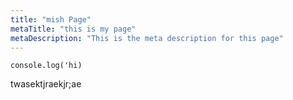 ```yaml
---
title: "mish Page"
metaTitle: "this is my page"
metaDescription: "This is the meta description for this page"
---
```



```
console.log('hi)

```

twasektjraekjr;ae